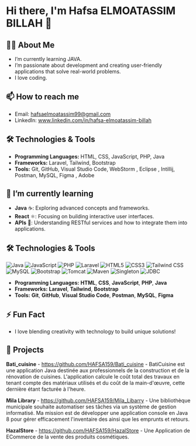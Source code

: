 # Hi there, I'm Hafsa ELMOATASSIM BILLAH 👋

## 👨‍💻 About Me
- I’m currently learning JAVA.
- I’m passionate about development and creating user-friendly applications that solve real-world problems.
- I love coding.
  
## 📫 How to reach me
- Email: hafsaelmoatassim99@gmail.com
- LinkedIn: www.linkedin.com/in/hafsa-elmoatassim-billah

## 🛠️ Technologies & Tools
- **Programming Languages:** HTML, CSS, JavaScript, PHP, Java
- **Frameworks:** Laravel, Tailwind, Bootstrap
- **Tools:** Git, GitHub, Visual Studio Code, WebStorm , Eclipse , Intillij, Postman, MySQL, Figma , Adobe

## 🌱 I’m currently learning
- **Java** ☕: Exploring advanced concepts and frameworks.
- **React** ⚛️: Focusing on building interactive user interfaces.
- **APIs** 🔌: Understanding RESTful services and how to integrate them into applications.

## 🛠️ Technologies & Tools
![Java](https://img.shields.io/badge/Java-ED8B00?style=flat-square&logo=java&logoColor=white)
![JavaScript](https://img.shields.io/badge/JavaScript-F7DF1E?style=flat-square&logo=javascript&logoColor=black)
![PHP](https://img.shields.io/badge/PHP-777BB4?style=flat-square&logo=php&logoColor=white)
![Laravel](https://img.shields.io/badge/Laravel-FF2D55?style=flat-square&logo=laravel&logoColor=white)
![HTML5](https://img.shields.io/badge/HTML5-E34F26?style=flat-square&logo=html5&logoColor=white)
![CSS3](https://img.shields.io/badge/CSS3-1572B6?style=flat-square&logo=css3&logoColor=white)
![Tailwind CSS](https://img.shields.io/badge/TailwindCSS-38B2AC?style=flat-square&logo=tailwindcss&logoColor=white)
![MySQL](https://img.shields.io/badge/MySQL-005E6C?style=flat-square&logo=mysql&logoColor=white)
![Bootstrap](https://img.shields.io/badge/Bootstrap-563D7C?style=flat-square&logo=bootstrap&logoColor=white)
![Tomcat](https://img.shields.io/badge/Apache%20Tomcat-F8DC75?style=flat-square&logo=apachetomcat&logoColor=black)
![Maven](https://img.shields.io/badge/Apache%20Maven-C71A36?style=flat-square&logo=apachemaven&logoColor=white)
![Singleton](https://img.shields.io/badge/Singleton-000000?style=flat-square&logo=github&logoColor=white)
![JDBC](https://img.shields.io/badge/JDBC-005E6C?style=flat-square&logo=mysql&logoColor=white)

- **Programming Languages:** **HTML**, **CSS**, **JavaScript**, **PHP**, **Java**
- **Frameworks:** **Laravel**, **Tailwind**, **Bootstrap**
- **Tools:** **Git**, **GitHub**, **Visual Studio Code**, **Postman**, **MySQL**, **Figma**

## ⚡ Fun Fact
- I love blending creativity with technology to build unique solutions!
## 💼 Projects
 **Bati_cuisine** 
     - https://github.com/HAFSA159/Bati_cuisine
     - BatiCuisine est une application Java destinée aux professionnels de la construction et de la rénovation de cuisines. L'application calcule le coût total des travaux en tenant compte des matériaux utilisés et du coût de la main-d'œuvre, cette dernière étant facturée à l'heure.

**Mila Library** 
    - https://github.com/HAFSA159/Mila_Libarry 
    - Une bibliothèque municipale souhaite automatiser ses tâches via un système de gestion informatisé. Ma mission est de développer une application console en Java 8 pour gérer efficacement l'inventaire des ainsi que les emprunts et retours.
    
**HazalStore** 
    - https://github.com/HAFSA159/HazalStore 
    - Une Application de ECommerce de la vente des produits cosmétiques.



